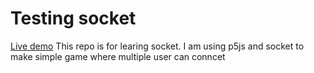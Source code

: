 # Testing socket
[Live demo](https://warm-castle-90124.herokuapp.com/)
This repo is for learing socket. 
I am using p5js and socket to make simple game where multiple user can conncet

